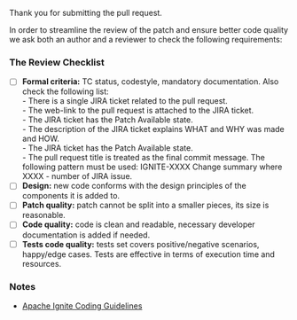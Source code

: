 Thank you for submitting the pull request.

In order to streamline the review of the patch and ensure better code quality
we ask both an author and a reviewer to check the following requirements:

### The Review Checklist
- [ ] **Formal criteria:** TC status, codestyle, mandatory documentation. Also check the following list:  
\- There is a single JIRA ticket related to the pull request.  
\- The web-link to the pull request is attached to the JIRA ticket.  
\- The JIRA ticket has the Patch Available state.  
\- The description of the JIRA ticket explains WHAT and WHY was made and HOW.  
\- The JIRA ticket has the Patch Available state.  
\- The pull request title is treated as the final commit message. The following pattern must be used: IGNITE-XXXX Change summary where XXXX - number of JIRA issue.
- [ ] **Design:** new code conforms with the design principles of the components it is added to.
- [ ] **Patch quality:** patch cannot be split into a smaller pieces, its size is reasonable.
- [ ] **Code quality:** code is clean and readable, necessary developer documentation is added if needed.
- [ ] **Tests code quality:** tests set covers positive/negative scenarios, happy/edge cases. Tests are effective in terms of execution time and resources.

### Notes
- [Apache Ignite Coding Guidelines](https://cwiki.apache.org/confluence/display/IGNITE/Java+Code+Style+Guide)